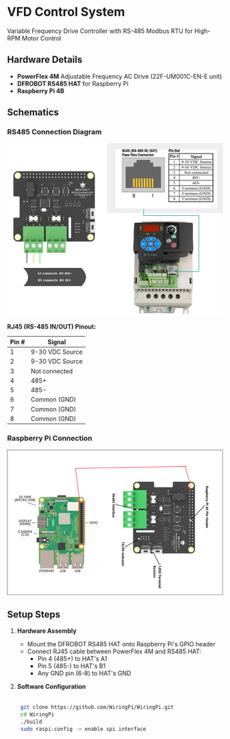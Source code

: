 # VFD Control System
Variable Frequency Drive Controller with RS-485 Modbus RTU for High-RPM Motor Control

## Hardware Details
- **PowerFlex 4M** Adjustable Frequency AC Drive (22F-UM001C-EN-E unit)
- **DFROBOT RS485 HAT** for Raspberry Pi
- **Raspberry Pi 4B**

## Schematics

### RS485 Connection Diagram
![RS485 Connection](RJ45_HAT_connection.png)

**RJ45 (RS-485 IN/OUT) Pinout:**

| Pin # | Signal          |
|-------|-----------------|
| 1     | 9-30 VDC Source |
| 2     | 9-30 VDC Source |
| 3     | Not connected   |
| 4     | 485+            |
| 5     | 485-            |
| 6     | Common (GND)    |
| 7     | Common (GND)    |
| 8     | Common (GND)    |

### Raspberry Pi Connection
![Raspberry Pi Connection](RPI_HAT_connection.png)

## Setup Steps

1. **Hardware Assembly**
   - Mount the DFROBOT RS485 HAT onto Raspberry Pi's GPIO header
   - Connect RJ45 cable between PowerFlex 4M and RS485 HAT:
     - Pin 4 (485+) to HAT's A1
     - Pin 5 (485-) to HAT's B1
     - Any GND pin (6-8) to HAT's GND

2. **Software Configuration**
   ```bash

    git clone https://github.com/WiringPi/WiringPi.git
    cd WiringPi
    ./build
    sudo raspi-config -> enable spi interface
   ```
